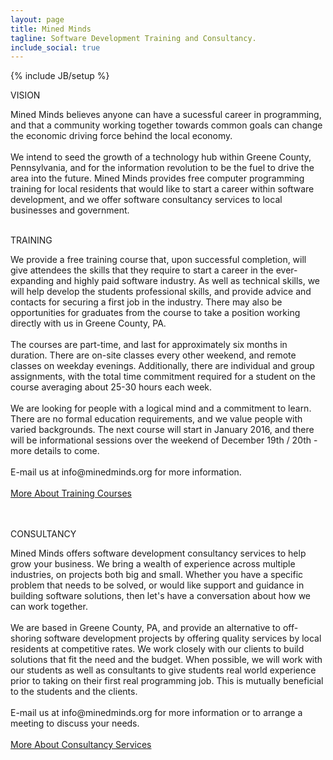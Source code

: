 ```yaml
---
layout: page
title: Mined Minds
tagline: Software Development Training and Consultancy.
include_social: true
---
```

{% include JB/setup %}

<section id="research" class="centered">
  <p class="section-title"><span>VISION</span></p>
    Mined Minds believes anyone can have a sucessful career in programming, and that a community working together towards common goals can change the economic driving force behind the local economy.<br><br>
    We intend to seed the growth of a technology hub within Greene County, Pennsylvania, and for the information revolution to be the fuel to drive the area into the future. Mined Minds provides free computer programming training for local residents that would like to start a career within software development, and we offer software consultancy services to local businesses and government.
    <br><br> 
  <p class="section-title"><span>TRAINING</span></p>
    We provide a free training course that, upon successful completion, will give attendees the skills that they require to start a career in the ever-expanding and highly paid software industry. As well as technical skills, we will help develop the students professional skills, and provide advice and contacts for securing a first job in the industry. There may also be opportunities for graduates from the course to take a position working directly with us in Greene County, PA. 
    <br><br>
    The courses are part-time, and last for approximately six months in duration. There are on-site classes every other weekend, and remote classes on weekday evenings. Additionally, there are individual and group assignments, with the total time commitment required for a student on the course averaging about 25-30 hours each week.
    <br><br>
    We are looking for people with a logical mind and a commitment to learn. There are no formal education requirements, and we value people with varied backgrounds. The next course will start in January 2016, and there will be informational sessions over the weekend of December 19th / 20th - more details to come.<br><br>
    E-mail us at info@minedminds.org for more information.<br><br>
    <div class="more">
      <a href="training.html" class="button">More About Training Courses</a>
    </div>
    <br><br>
    <p class="section-title"><span>CONSULTANCY</span></p>
    Mined Minds offers software development consultancy services to help grow your business. We bring a wealth of experience across multiple industries, on projects both big and small. Whether you have a specific problem that needs to be solved, or would like support and guidance in building software solutions, then let's have a conversation about how we can work together.<br><br>
    We are based in Greene County, PA, and provide an alternative to off-shoring software development projects by offering quality services by local residents at competitive rates. We work closely with our clients to build solutions that fit the need and the budget. When possible, we will work with our students as well as consultants to give students real world experience prior to taking on their first real programming job. This is mutually beneficial to the students and the clients.<br><br>
    E-mail us at info@minedminds.org for more information or to arrange a meeting to discuss your needs.<br><br>
    <div class="more">
      <a href="consultancy.html" class="button">More About Consultancy Services</a>
    </div>
 </section>

